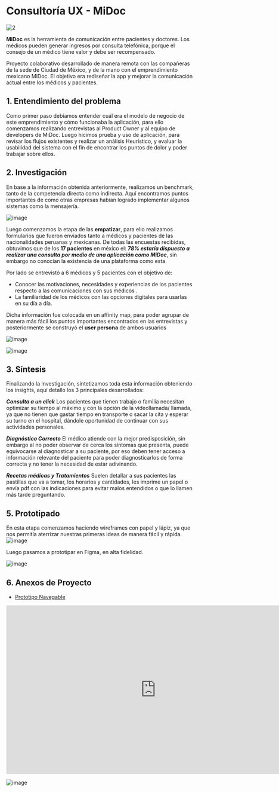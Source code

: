 # Consultoría UX - MiDoc

![2](https://user-images.githubusercontent.com/60928881/92635590-b3e1e500-f29b-11ea-841a-8be051adab62.png)


**MiDoc** es la herramienta de comunicación entre pacientes y doctores. Los médicos pueden generar ingresos por consulta telefónica, porque el consejo de un médico tiene valor y debe ser recompensado.

Proyecto colaborativo desarrollado de manera remota con las compañeras de la sede de Ciudad de México, y de la mano con el emprendimiento mexicano MiDoc.
El objetivo era rediseñar la app y mejorar la comunicación actual entre los médicos y pacientes.

## 1. Entendimiento del problema
Como primer paso debíamos entender cuál era el modelo de negocio de este emprendimiento y cómo funcionaba la aplicación, para ello comenzamos realizando entrevistas al Product Owner y al equipo de developers de MiDoc.
Luego hicimos prueba y uso de aplicación, para revisar los flujos existentes y realizar un análisis Heurístico, y evaluar la usabilidad del sistema con el fin de encontrar los puntos de dolor y poder trabajar sobre ellos.


## 2. Investigación
En base a la información obtenida anteriormente, realizamos un benchmark, tanto de la competencia directa como indirecta.
Aquí encontramos puntos importantes de como otras empresas habían logrado implementar algunos sistemas como la mensajería.

![image](https://user-images.githubusercontent.com/60928881/92655375-e64d0b80-f2b6-11ea-8024-4a2fa1b5dca2.png)
 

Luego comenzamos la etapa de las **empatizar**, para ello realizamos formularios que fueron enviados tanto a médicos y pacientes de las nacionalidades peruanas y mexicanas.
De todas las encuestas recibidas, obtuvimos que de los **17 pacientes** en méxico el: **_78% estaría dispuesto a realizar una consulta por medio de una aplicación como MiDoc_**, sin embargo no conocían la existencia de una plataforma como esta.


Por lado se entrevistó a 6 médicos y 5 pacientes con el objetivo de:

- Conocer las motivaciones, necesidades y experiencias de los pacientes respecto a las comunicaciones con sus médicos .
- La familiaridad de los médicos con las opciones digitales para usarlas en su día a día.

Dicha información fue colocada en un affinity map, para poder agrupar de manera más fácil los puntos importantes encontrados en las entrevistas y posteriormente se construyó el **user persona** de ambos usuarios

![image](https://user-images.githubusercontent.com/60928881/92657579-b3a51200-f2ba-11ea-9767-c39a569ce7ea.png)

![image](https://user-images.githubusercontent.com/60928881/92657636-c881a580-f2ba-11ea-9011-f6c247c10d76.png)

## 3. Síntesis

Finalizando la investigación, sintetizamos toda esta información obteniendo los insights, aquí detallo los 3 principales desarrollados:

**_Consulta a un click_**
Los pacientes que tienen trabajo o familia necesitan optimizar su tiempo al máximo y con la opción de la videollamada/ llamada, ya que no tienen que gastar tiempo en transporte o sacar la cita y esperar su turno en el hospital, dándole oportunidad de continuar con sus actividades personales.

**_Diagnóstico Correcto_**
El médico atiende con la mejor predisposición, sin embargo al no poder observar de cerca los síntomas que presenta, puede equivocarse al diagnosticar a su paciente, por eso deben tener acceso a información relevante del paciente para poder diagnosticarlos de forma correcta y no tener la necesidad de estar adivinando.

**_Recetas médicas y Tratamientos_**
Suelen detallar a sus pacientes las pastillas que va a tomar, los horarios y cantidades, les imprime un papel o envía pdf con las indicaciones para evitar malos entendidos o que lo llamen más tarde preguntando.


## 5. Prototipado
En esta etapa comenzamos haciendo wireframes con papel y lápiz, ya que nos permitía aterrizar nuestras primeras ideas de manera fácil y rápida.
![image](https://user-images.githubusercontent.com/60928881/92660563-42685d80-f2c0-11ea-941a-062ed24c063b.png)

Luego pasamos a prototipar en Figma, en alta fidelidad.

![image](https://user-images.githubusercontent.com/60928881/92662422-64fc7580-f2c4-11ea-8a77-d9550f578cca.png)

## 6. Anexos de Proyecto

- [Prototipo Navegable](https://www.figma.com/proto/J2SonNqj6pdk4WeAx4GL7t/MiDoc?node-id=92%3A0&scaling=min-zoom)

<iframe style="border: 1px solid rgba(0, 0, 0, 0.1);" width="800" height="450" src="https://www.figma.com/embed?embed_host=share&url=https%3A%2F%2Fwww.figma.com%2Fproto%2FJ2SonNqj6pdk4WeAx4GL7t%2FMiDoc%3Fnode-id%3D92%253A0%26scaling%3Dmin-zoom&chrome=DOCUMENTATION" allowfullscreen></iframe>

![image](https://user-images.githubusercontent.com/60928881/93248575-a2925000-f755-11ea-99dc-fe24d55c9efa.png)



